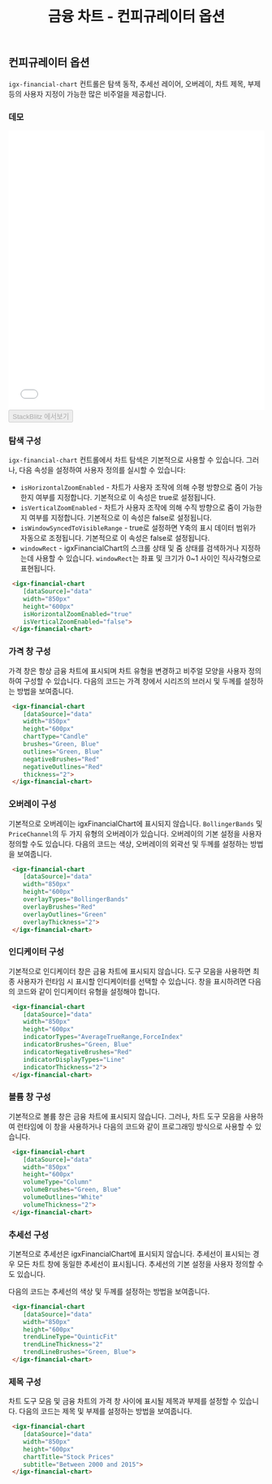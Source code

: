 ﻿---
title: 금융 차트 - 컨피규레이터 옵션
_description: Ignite UI for Angular 금융 차트 컴포넌트는 간단하고 직관적인 API를 사용하여 재무 데이터를 표시하도록 쉽게 구성되어 있으며, 사용자가 데이터를 바인딩하면 차트는 데이터를 시각화하고 해석할 수 있는 다양한 방법을 제공합니다.
_keywords: Ignite UI for Angular, Angular, 네이티브 Angular 컴포넌트 세트, 네이티브 Angular 컨트롤, 네이티브 Angular 컴포넌트, 네이티브 Angular 컴포넌트 라이브러리, Angular 차트, Angular 차트 컨트롤, Angular 차트 예제, Angular 그리드 컴포넌트, Angular 차트 컴포넌트, Angular 금융 차트
_language: kr
---
## 컨피규레이터 옵션

`igx-financial-chart` 컨트롤은 탐색 동작, 추세선 레이어, 오버레이, 차트 제목, 부제 등의 사용자 지정이 가능한 많은 비주얼을 제공합니다.

### 데모

<div class="sample-container" style="height: 550px">
    <iframe id="financial-chart-trendlines-iframe" src='{environment:demosBaseUrl}/financial-chart-trendlines' width="100%" height="100%" seamless frameBorder="0" onload="onSampleIframeContentLoaded(this);"></iframe>
</div>
<div>
    <button data-localize="stackblitz" disabled class="stackblitz-btn"   data-iframe-id="financial-chart-trendlines-iframe" data-demos-base-url="{environment:demosBaseUrl}">StackBlitz 에서보기
    </button>
</div>

<div class="divider--half"></div>

### 탐색 구성
`igx-financial-chart` 컨트롤에서 차트 탐색은 기본적으로 사용할 수 있습니다. 그러나, 다음 속성을 설정하여 사용자 정의를 실시할 수 있습니다:

- `isHorizontalZoomEnabled` - 차트가 사용자 조작에 의해 수평 방향으로 줌이 가능한지 여부를 지정합니다. 기본적으로 이 속성은 true로 설정됩니다.
- `isVerticalZoomEnabled` - 차트가 사용자 조작에 의해 수직 방향으로 줌이 가능한지 여부를 지정합니다. 기본적으로 이 속성은 false로 설정됩니다.
- `isWindowSyncedToVisibleRange` - true로 설정하면 Y축의 표시 데이터 범위가 자동으로 조정됩니다. 기본적으로 이 속성은 false로 설정됩니다.
- `windowRect` - igxFinancialChart의 스크롤 상태 및 줌 상태를 검색하거나 지정하는데 사용할 수 있습니다. `windowRect`는 좌표 및 크기가 0~1 사이인 직사각형으로 표현됩니다.

```html
 <igx-financial-chart
    [dataSource]="data"
    width="850px"
    height="600px"
    isHorizontalZoomEnabled="true"
    isVerticalZoomEnabled="false">
 </igx-financial-chart>
```

### 가격 창 구성
가격 창은 항상 금융 차트에 표시되며 차트 유형을 변경하고 비주얼 모양을 사용자 정의하여 구성할 수 있습니다. 다음의 코드는 가격 창에서 시리즈의 브러시 및 두께를 설정하는 방법을 보여줍니다.

```html
 <igx-financial-chart
    [dataSource]="data"
    width="850px"
    height="600px"
    chartType="Candle"
    brushes="Green, Blue"
    outlines="Green, Blue"
    negativeBrushes="Red"
    negativeOutlines="Red"
    thickness="2">
 </igx-financial-chart>
```

### 오버레이 구성
기본적으로 오버레이는 igxFinancialChart에 표시되지 않습니다. `BollingerBands` 및 `PriceChannel`의 두 가지 유형의 오버레이가 있습니다. 오버레이의 기본 설정을 사용자 정의할 수도 있습니다. 다음의 코드는 색상, 오버레이의 외곽선 및 두께를 설정하는 방법을 보여줍니다.

```html
 <igx-financial-chart
    [dataSource]="data"
    width="850px"
    height="600px"
    overlayTypes="BollingerBands"
    overlayBrushes="Red"
    overlayOutlines="Green"
    overlayThickness="2">
 </igx-financial-chart>
```

### 인디케이터 구성
기본적으로 인디케이터 창은 금융 차트에 표시되지 않습니다. 도구 모음을 사용하면 최종 사용자가 런타임 시 표시할 인디케이터를 선택할 수 있습니다. 창을 표시하려면 다음의 코드와 같이 인디케이터 유형을 설정해야 합니다.

```html
 <igx-financial-chart
    [dataSource]="data"
    width="850px"
    height="600px"
    indicatorTypes="AverageTrueRange,ForceIndex"
    indicatorBrushes="Green, Blue"
    indicatorNegativeBrushes="Red"
    indicatorDisplayTypes="Line"
    indicatorThickness="2">
 </igx-financial-chart>
```

### 볼륨 창 구성
기본적으로 볼륨 창은 금융 차트에 표시되지 않습니다. 그러나, 차트 도구 모음을 사용하여 런타임에 이 창을 사용하거나 다음의 코드와 같이 프로그래밍 방식으로 사용할 수 있습니다.

```html
 <igx-financial-chart
    [dataSource]="data"
    width="850px"
    height="600px"
    volumeType="Column"
    volumeBrushes="Green, Blue"
    volumeOutlines="White"
    volumeThickness="2">
 </igx-financial-chart>
```

### 추세선 구성
기본적으로 추세선은 igxFinancialChart에 표시되지 않습니다. 추세선이 표시되는 경우 모든 차트 창에 동일한 추세선이 표시됩니다. 추세선의 기본 설정을 사용자 정의할 수도 있습니다.

다음의 코드는 추세선의 색상 및 두께를 설정하는 방법을 보여줍니다.

```html
 <igx-financial-chart
    [dataSource]="data"
    width="850px"
    height="600px"
    trendLineType="QuinticFit"
    trendLineThickness="2"
    trendLineBrushes="Green, Blue">
 </igx-financial-chart>
```

### 제목 구성
차트 도구 모음 및 금융 차트의 가격 창 사이에 표시될 제목과 부제를 설정할 수 있습니다. 다음의 코드는 제목 및 부제를 설정하는 방법을 보여줍니다.

```html
 <igx-financial-chart
    [dataSource]="data"
    width="850px"
    height="600px"
    chartTitle="Stock Prices"
    subtitle="Between 2000 and 2015">
 </igx-financial-chart>
```
